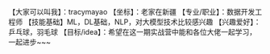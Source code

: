 【大家可以叫我】：tracymayao
【坐标】：老家在新疆
【专业/职业】：数据开发工程师
【技能基础】ML，DL基础，NLP，对大模型技术比较感兴趣
【兴趣爱好】：乒乓球，羽毛球
【目标/idea】：希望在这一期实战营中能和各位大佬一起学习，一起进步~~~
